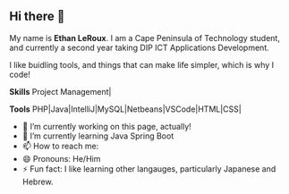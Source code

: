 ## Hi there 👋

My name is **Ethan LeRoux**. I am a Cape Peninsula of Technology student, and currently a second year taking DIP ICT Applications Development.

I like buidling tools, and things that can make life simpler, which is why I code!

**Skills**
Project Management| 

**Tools**
PHP|Java|IntelliJ|MySQL|Netbeans|VSCode|HTML|CSS|
- 🔭 I’m currently working on this page, actually!
- 🌱 I’m currently learning Java Spring Boot
- 📫 How to reach me: 
- 😄 Pronouns: He/Him
- ⚡ Fun fact: I like learning other langauges, particularly Japanese and Hebrew.
